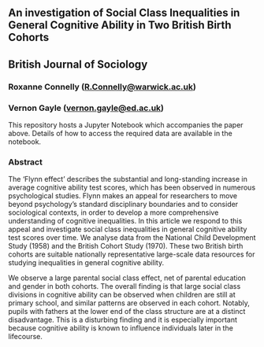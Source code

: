 

## An investigation of Social Class Inequalities in General Cognitive Ability in Two British Birth Cohorts 
## British Journal of Sociology

### Roxanne Connelly (R.Connelly@warwick.ac.uk)
### Vernon Gayle (vernon.gayle@ed.ac.uk)

This repository hosts a Jupyter Notebook which accompanies the paper above. Details of how to access the required data are available in the notebook.

### Abstract

The ‘Flynn effect’ describes the substantial and long-standing increase in average cognitive ability test scores, which has been observed in numerous psychological studies. Flynn makes an appeal for researchers to move beyond psychology’s standard disciplinary boundaries and to consider sociological contexts, in order to develop a more comprehensive understanding of cognitive inequalities. In this article we respond to this appeal and investigate social class inequalities in general cognitive ability test scores over time. We analyse data from the National Child Development Study (1958) and the British Cohort Study (1970). These two British birth cohorts are suitable nationally representative large-scale data resources for studying inequalities in general cognitive ability.

We observe a large parental social class effect, net of parental education and gender in both cohorts. The overall finding is that large social class divisions in cognitive ability can be observed when children are still at primary school, and similar patterns are observed in each cohort. Notably, pupils with fathers at the lower end of the class structure are at a distinct disadvantage. This is a disturbing finding and it is especially important because cognitive ability is known to influence individuals later in the lifecourse.
